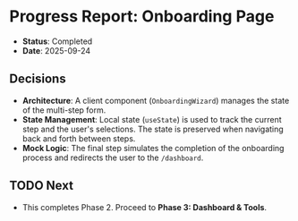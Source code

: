 # Progress Report: Onboarding Page

-   **Status**: Completed
-   **Date**: 2025-09-24

## Decisions

-   **Architecture**: A client component (`OnboardingWizard`) manages the state of the multi-step form.
-   **State Management**: Local state (`useState`) is used to track the current step and the user's selections. The state is preserved when navigating back and forth between steps.
-   **Mock Logic**: The final step simulates the completion of the onboarding process and redirects the user to the `/dashboard`.

## TODO Next

-   This completes Phase 2. Proceed to **Phase 3: Dashboard & Tools**.
